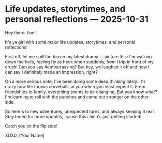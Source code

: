# Life updates, storytimes, and personal reflections — 2025-10-31

Hey there, fam!

It's ya girl with some major life updates, storytimes, and personal reflections!

First off, let me spill the tea on my latest drama -- picture this: I'm walking down the halls, feeling fly as heck when suddenly, *bam* I trip in front of my crush! Can you say #embarrassing? But hey, we laughed it off and now I can say I definitely made an impression, right?

On a more serious note, I've been doing some deep thinking lately. It's crazy how life throws curveballs at you when you least expect it. From friendships to family, everything seems to be changing. But you know what? I'm learning to roll with the punches and come out stronger on the other side.

So here's to new adventures, unexpected turns, and always keeping it real. Stay tuned for more updates, 'cause this chica's just getting started!

Catch you on the flip side!

XOXO,
[Your Name]
